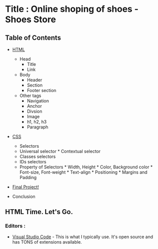 # Title : Online shoping of shoes - Shoes Store

## Table of Contents
 * [HTML](https://github.com/samikshajaiswal31/HTML---CSS-Mini-Project---HTML---CSS-Mini-Project---a5usok6x80x0/blob/master/index.html)
	* Head
	  * Title
	  * Link
	* Body
		* Header
		* Section
		* Footer section
	* Other tags
		* Navigation
		* Anchor
		* Divsion
		* Image
		* h1, h2, h3 
		* Paragraph

 * [CSS](https://github.com/samikshajaiswal31/HTML---CSS-Mini-Project---HTML---CSS-Mini-Project---a5usok6x80x0/blob/master/styles.css)
	*  Selectors 
     *  Universal selector 
	   *  Contextual selector
     *  Classes selectors
     *  IDs selectors
	 * Property of Selectors
			  * Width, Height
				* Color, Background color
				* Font-size, Font-weight
				* Text-align
				* Positioning
				* Margins and Padding
				
	
 * [Final Project!](https://github.com/samikshajaiswal31/HTML---CSS-Mini-Project---HTML---CSS-Mini-Project---a5usok6x80x0)
 * Conclusion
 
 
## HTML Time. Let's Go.

### Editors :  

* [Visual Studio Code](https://code.visualstudio.com/) - This is what I typically use. It's open source and has TONS of extensions available.


